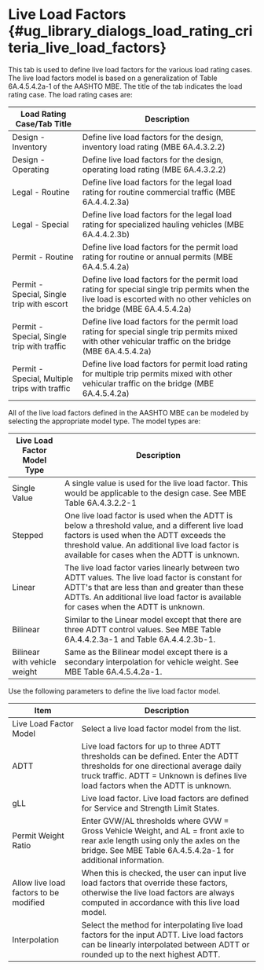 Live Load Factors {#ug_library_dialogs_load_rating_criteria_live_load_factors}
==============================================
This tab is used to define live load factors for the various load rating cases. The live load factors model is based on a generalization of Table 6A.4.5.4.2a-1 of the AASHTO MBE. The title of the tab indicates the load rating case. The load rating cases are:

Load Rating Case/Tab Title | Description
---------------------------|------------------
Design - Inventory | Define live load factors for the design, inventory load rating (MBE 6A.4.3.2.2)
Design - Operating | Define live load factors for the design, operating load rating (MBE 6A.4.3.2.2)
Legal - Routine | Define live load factors for the legal load rating for routine commercial traffic (MBE 6A.4.4.2.3a)
Legal - Special | Define live load factors for the legal load rating for specialized hauling vehicles (MBE 6A.4.4.2.3b)
Permit - Routine | Define live load factors for the permit load rating for routine or annual permits (MBE 6A.4.5.4.2a)
Permit - Special, Single trip with escort | Define live load factors for the permit load rating for special single trip permits when the live load is escorted with no other vehicles on the bridge (MBE 6A.4.5.4.2a)
Permit - Special, Single trip with traffic | Define live load factors for the permit load rating for special single trip permits mixed with other vehicular traffic on the bridge (MBE 6A.4.5.4.2a)
Permit - Special, Multiple trips with traffic | Define live load factors for permit load rating for multiple trip permits mixed with other vehicular traffic on the bridge (MBE 6A.4.5.4.2a)

All of the live load factors defined in the AASHTO MBE can be modeled by selecting the appropriate model type. The model types are:

Live Load Factor Model Type | Description
----------------------------|----------------------
Single Value | A single value is used for the live load factor. This would be applicable to the design case. See MBE Table 6A.4.3.2.2-1
Stepped | One live load factor is used when the ADTT is below a threshold value, and a different live load factors is used when the ADTT exceeds the threshold value. An additional live load factor is available for cases when the ADTT is unknown.
Linear | The live load factor varies linearly between two ADTT values. The live load factor is constant for ADTT's that are less than and greater than these ADTTs. An additional live load factor is available for cases when the ADTT is unknown. 
Bilinear | Similar to the Linear model except that there are three ADTT control values. See MBE Table 6A.4.4.2.3a-1 and Table 6A.4.4.2.3b-1.
Bilinear with vehicle weight | Same as the Bilinear model except there is a secondary interpolation for vehicle weight. See MBE Table 6A.4.5.4.2a-1.


Use the following parameters to define the live load factor model.

Item | Description
----|-------
Live Load Factor Model | Select a live load factor model from the list.
ADTT | Live load factors for up to three ADTT thresholds can be defined. Enter the ADTT thresholds for one directional average daily truck traffic. ADTT = Unknown is defines live load factors when the ADTT is unknown.
gLL | Live load factor. Live load factors are defined for Service and Strength Limit States.
Permit Weight Ratio | Enter GVW/AL thresholds where GVW = Gross Vehicle Weight, and AL = front axle to rear axle length using only the axles on the bridge. See MBE Table 6A.4.5.4.2a-1 for additional information.
Allow live load factors to be modified | When this is checked, the user can input live load factors that override these factors, otherwise the live load factors are always computed in accordance with this live load model.
Interpolation | Select the method for interpolating live load factors for the input ADTT. Live load factors can be linearly interpolated between ADTT or rounded up to the next highest ADTT.

